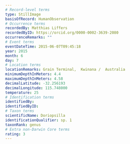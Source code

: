 ```yaml
---
# Record-level terms
type: StillImage
basisOfRecord: HumanObservation
# Occurrence terms
recordedBy: Matthias Liffers
recordedByID: https://orcid.org/0000-0002-3639-2080
occurrenceRemarks: ""
# Event terms
eventDateTime: 2015-06-07T09:45:18
year: 2015
month: 6
day: 7
# Location terms
locationRemarks: Grain Terminal,  Kwinana /  Australia
minimumDepthInMeters: 4.4
maximumDepthInMeters: 4.58
decimalLatitude: -32.256193
decimalLongitude: 115.748000
temperature: 25
# Identification terms
identifiedBy: 
identifiedByID: 
# Taxon terms
scientificName: Doriopsilla
identificationQualifier: sp. 1
taxonRank: genus
# Extra non-Darwin Core terms
rating: 3
---
```

